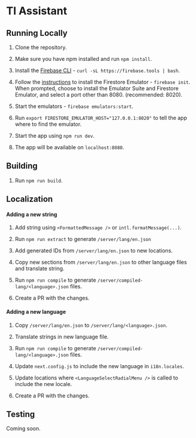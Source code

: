 # TI Assistant

## Running Locally

1. Clone the repository.

2. Make sure you have npm installed and run `npm install`.

3. Install the [Firebase CLI](https://firebase.google.com/docs/cli) - `curl -sL https://firebase.tools | bash`.

4. Follow the [instructions](https://firebase.google.com/docs/emulator-suite/connect_and_prototype) to install the Firestore Emulator - `firebase init`. When prompted, choose to install the Emulator Suite and Firestore Emulator, and select a port other than 8080. (recommended: 8020).

5. Start the emulators - `firebase emulators:start`.

6. Run `export FIRESTORE_EMULATOR_HOST="127.0.0.1:8020"` to tell the app where to find the emulator.

7. Start the app using `npm run dev`.

8. The app will be available on `localhost:8080`.

## Building

1. Run `npm run build`.

## Localization

#### Adding a new string

1. Add string using `<FormattedMessage />` or `intl.formatMessage(...)`.

2. Run `npm run extract` to generate `/server/lang/en.json`

3. Add generated IDs from `/server/lang/en.json` to new locations.

4. Copy new sections from `/server/lang/en.json` to other language files and translate string.

5. Run `npm run compile` to generate `/server/compiled-lang/<language>.json` files.

6. Create a PR with the changes.

#### Adding a new language

1. Copy `/server/lang/en.json` to `/server/lang/<language>.json`.

2. Translate strings in new language file.

3. Run `npm run compile` to generate `/server/compiled-lang/<language>.json` files.

4. Update `next.config.js` to include the new language in `i18n.locales`.

5. Update locations where `<LanguageSelectRadialMenu />` is called to include the new locale.

6. Create a PR with the changes.

## Testing

Coming soon.
